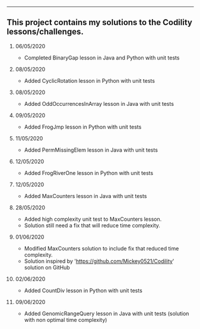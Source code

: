 ----------------------------------------------------------------------
This project contains my solutions to the Codility lessons/challenges.
----------------------------------------------------------------------

1. 06/05/2020
    - Completed BinaryGap lesson in Java and Python with unit tests

2. 08/05/2020
    - Added CyclicRotation lesson in Python with unit tests

3. 08/05/2020
    - Added OddOccurrencesInArray lesson in Java with unit tests

4. 09/05/2020
    - Added FrogJmp lesson in Python with unit tests

5. 11/05/2020
    - Added PermMissingElem lesson in Java with unit tests

6. 12/05/2020
    - Added FrogRiverOne lesson in Python with unit tests

7. 12/05/2020
    - Added MaxCounters lesson in Java with unit tests

8. 28/05/2020
    - Added high complexity unit test to MaxCounters lesson.
	- Solution still need a fix that will reduce time complexity.

9. 01/06/2020
	- Modified MaxCounters solution to include fix that reduced time complexity.
	- Solution inspired by 'https://github.com/Mickey0521/Codility' solution on GitHub

9. 02/06/2020
    - Added CountDiv lesson in Python with unit tests

9. 09/06/2020
    - Added GenomicRangeQuery lesson in Java with unit tests (solution with non optimal time complexity)

